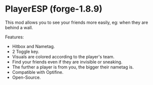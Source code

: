 # PlayerESP (forge-1.8.9)
This mod allows you to see your friends more easily, eg: when they are behind a wall.

Features:
- Hitbox and Nametag.
- 2 Toggle key.
- Visuals are colored according to the player's team.
- Find your friends even if they are invisible or sneaking.
- The further a player is from you, the bigger their nametag is.
- Compatible with Optifine.
- Open-Source.
